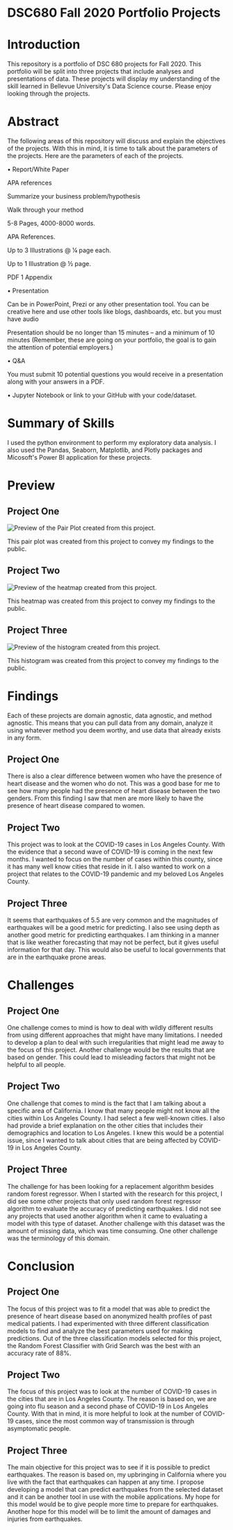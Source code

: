 # DSC680 Fall 2020 Portfolio Projects



# Introduction
This repository is a portfolio of DSC 680 projects for Fall 2020. This portfolio will be split into three projects that include analyses and presentations of data. These projects will display my understanding of the skill learned in Bellevue University's Data Science course. Please enjoy looking through the projects.



# Abstract
The following areas of this repository will discuss and explain the objectives of the projects. With this in mind, it is time to talk about the parameters of the projects. Here are the parameters of each of the projects. 


• Report/White Paper

APA references

Summarize your business problem/hypothesis

Walk through your method 

5-8 Pages, 4000-8000 words. 

APA References. 

Up to 3 Illustrations @ ¼ page each. 

Up to 1 Illustration @ ½ page. 

PDF 1 Appendix 

• Presentation

Can be in PowerPoint, Prezi or any other presentation tool. You can be creative here and use other tools like blogs, dashboards, etc. but you must have audio 

Presentation should be no longer than 15 minutes – and a minimum of 10 minutes (Remember, these are going on your portfolio, the goal is to gain the attention of potential employers.) 

• Q&A

You must submit 10 potential questions you would receive in a presentation along with your answers in a PDF. 

• Jupyter Notebook or link to your GitHub with your code/dataset.



# Summary of Skills
I used the python environment to perform my exploratory data analysis. I also used the Pandas, Seaborn, Matplotlib, and Plotly packages and Micosoft's Power BI application for these projects. 



# Preview

## Project One 
![Preview of the Pair Plot created from this project.](https://raw.githubusercontent.com/micgonzalez/DSC680-Fall-2020-Portfolio-Projects/master/project_one/dataset_pair_plot_correlations_screenshot.png)

This pair plot was created from this project to convey my findings to the public.

## Project Two
![Preview of the heatmap created from this project.](https://raw.githubusercontent.com/micgonzalez/DSC680-Fall-2020-Portfolio-Projects/master/project_two/DSC_680_Project_02_heatmap_py.png)

This heatmap was created from this project to convey my findings to the public.

## Project Three
![Preview of the histogram created from this project.](https://github.com/micgonzalez/DSC680-Fall-2020-Portfolio-Projects/blob/master/project_three/images/dsc_680_project_3_histogram.png)

This histogram was created from this project to convey my findings to the public.



# Findings
Each of these projects are domain agnostic, data agnostic, and method agnostic. This means that you can pull data from any domain, analyze it using whatever method you deem worthy, and use data that already exists in any form.

## Project One
There is also a clear difference between women who have the presence of heart disease and the women who do not. This was a good base for me to see how many people had the presence of heart disease between the two genders. From this finding I saw that men are more likely to have the presence of heart disease compared to women.

## Project Two
This project was to look at the COVID-19 cases in Los Angeles County. With the evidence that a second wave of COVID-19 is coming in the next few months. I wanted to focus on the number of cases within this county, since it has many well know cities that reside in it. I also wanted to work on a project that relates to the COVID-19 pandemic and my beloved Los Angeles County.

## Project Three
It seems that earthquakes of 5.5 are very common and the magnitudes of earthquakes will be a good metric for predicting. I also see using depth as another good metric for predicting earthquakes. I am thinking in a manner that is like weather forecasting that may not be perfect, but it gives useful information for that day. This would also be useful to local governments that are in the earthquake prone areas. 



# Challenges

## Project One
One challenge comes to mind is how to deal with wildly different results from using different approaches that might have many limitations. I needed to develop a plan to deal with such irregularities that might lead me away to the focus of this project. Another challenge would be the results that are based on gender. This could lead to misleading factors that might not be helpful to all people. 

## Project Two
One challenge that comes to mind is the fact that I am talking about a specific area of California. I know that many people might not know all the cities within Los Angeles County. I had select a few well-known cities. I also had provide a brief explanation on the other cities that includes their demographics and location to Los Angeles. I knew this would be a potential issue, since I wanted to talk about cities that are being affected by COVID-19 in Los Angeles County. 

## Project Three
The challenge for has been looking for a replacement algorithm besides random forest regressor. When I started with the research for this project, I did see some other projects that only used random forest regressor algorithm to evaluate the accuracy of predicting earthquakes. I did not see any projects that used another algorithm when it came to evaluating a model with this type of dataset. Another challenge with this dataset was the amount of missing data, which was time consuming. One other challenge was the terminology of this domain.



# Conclusion

## Project One
The focus of this project was to fit a model that was able to predict the presence of heart disease based on anonymized health profiles of past medical patients. I had experimented with three different classification models to find and analyze the best parameters used for making predictions. Out of the three classification models selected for this project, the Random Forest Classifier with Grid Search was the best with an accuracy rate of 88%. 

## Project Two
The focus of this project was to look at the number of COVID-19 cases in the cities that are in Los Angeles County. The reason is based on, we are going into flu season and a second phase of COVID-19 in Los Angeles County. With that in mind, it is more helpful to look at the number of COVID-19 cases, since the most common way of transmission is through asymptomatic people.

## Project Three
The main objective for this project was to see if it is possible to predict earthquakes. The reason is based on, my upbringing in California where you live with the fact that earthquakes can happen at any time. I propose developing a model that can predict earthquakes from the selected dataset and it can be another tool in use with the mobile applications. My hope for this model would be to give people more time to prepare for earthquakes. Another hope for this model will be to limit the amount of damages and injuries from earthquakes.

